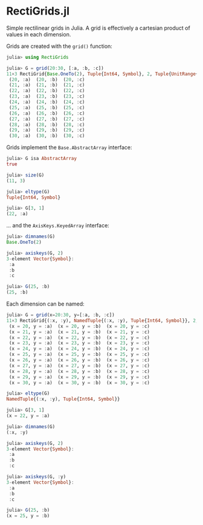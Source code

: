 # RectiGrids.jl

Simple rectilinear grids in Julia. A grid is effectively a cartesian product of values in each dimension.

Grids are created with the `grid()` function:

```julia
julia> using RectiGrids

julia> G = grid(20:30, [:a, :b, :c])
11×3 RectiGrid{Base.OneTo(2), Tuple{Int64, Symbol}, 2, Tuple{UnitRange{Int64}, Vector{Symbol}}}:
 (20, :a)  (20, :b)  (20, :c)
 (21, :a)  (21, :b)  (21, :c)
 (22, :a)  (22, :b)  (22, :c)
 (23, :a)  (23, :b)  (23, :c)
 (24, :a)  (24, :b)  (24, :c)
 (25, :a)  (25, :b)  (25, :c)
 (26, :a)  (26, :b)  (26, :c)
 (27, :a)  (27, :b)  (27, :c)
 (28, :a)  (28, :b)  (28, :c)
 (29, :a)  (29, :b)  (29, :c)
 (30, :a)  (30, :b)  (30, :c)
```

Grids implement the `Base.AbstractArray` interface:

```julia
julia> G isa AbstractArray
true

julia> size(G)
(11, 3)

julia> eltype(G)
Tuple{Int64, Symbol}

julia> G[3, 1]
(22, :a)
```

... and the `AxisKeys.KeyedArray` interface:

```julia
julia> dimnames(G)
Base.OneTo(2)

julia> axiskeys(G, 2)
3-element Vector{Symbol}:
 :a
 :b
 :c

julia> G(25, :b)
(25, :b)
```

Each dimension can be named:

```julia
julia> G = grid(x=20:30, y=[:a, :b, :c])
11×3 RectiGrid{(:x, :y), NamedTuple{(:x, :y), Tuple{Int64, Symbol}}, 2, Tuple{UnitRange{Int64}, Vector{Symbol}}}:
 (x = 20, y = :a)  (x = 20, y = :b)  (x = 20, y = :c)
 (x = 21, y = :a)  (x = 21, y = :b)  (x = 21, y = :c)
 (x = 22, y = :a)  (x = 22, y = :b)  (x = 22, y = :c)
 (x = 23, y = :a)  (x = 23, y = :b)  (x = 23, y = :c)
 (x = 24, y = :a)  (x = 24, y = :b)  (x = 24, y = :c)
 (x = 25, y = :a)  (x = 25, y = :b)  (x = 25, y = :c)
 (x = 26, y = :a)  (x = 26, y = :b)  (x = 26, y = :c)
 (x = 27, y = :a)  (x = 27, y = :b)  (x = 27, y = :c)
 (x = 28, y = :a)  (x = 28, y = :b)  (x = 28, y = :c)
 (x = 29, y = :a)  (x = 29, y = :b)  (x = 29, y = :c)
 (x = 30, y = :a)  (x = 30, y = :b)  (x = 30, y = :c)

julia> eltype(G)
NamedTuple{(:x, :y), Tuple{Int64, Symbol}}

julia> G[3, 1]
(x = 22, y = :a)

julia> dimnames(G)
(:x, :y)

julia> axiskeys(G, 2)
3-element Vector{Symbol}:
 :a
 :b
 :c

julia> axiskeys(G, :y)
3-element Vector{Symbol}:
 :a
 :b
 :c

julia> G(25, :b)
(x = 25, y = :b)
```
